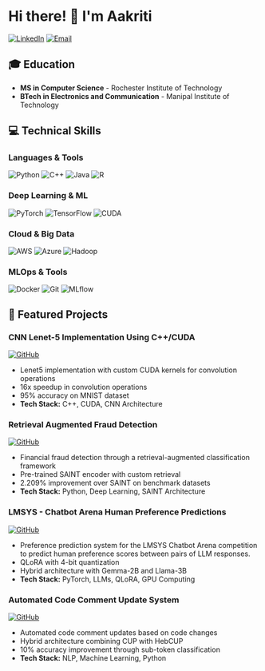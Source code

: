 # Hi there! 👋 I'm Aakriti

[![LinkedIn](https://img.shields.io/badge/LinkedIn-0077B5?style=for-the-badge&logo=linkedin&logoColor=white)](https://www.linkedin.com/in/aakriti-572257b6/)
[![Email](https://img.shields.io/badge/Email-D14836?style=for-the-badge&logo=gmail&logoColor=white)](mailto:al1745@g.rit.edu)

## 🎓 Education
- **MS in Computer Science** - Rochester Institute of Technology
- **BTech in Electronics and Communication** - Manipal Institute of Technology

## 💻 Technical Skills

### Languages & Tools
![Python](https://img.shields.io/badge/Python-3776AB?style=for-the-badge&logo=python&logoColor=white)
![C++](https://img.shields.io/badge/C++-00599C?style=for-the-badge&logo=c%2B%2B&logoColor=white)
![Java](https://img.shields.io/badge/Java-ED8B00?style=for-the-badge&logo=openjdk&logoColor=white)
![R](https://img.shields.io/badge/R-276DC3?style=for-the-badge&logo=r&logoColor=white)

### Deep Learning & ML
![PyTorch](https://img.shields.io/badge/PyTorch-EE4C2C?style=for-the-badge&logo=pytorch&logoColor=white)
![TensorFlow](https://img.shields.io/badge/TensorFlow-FF6F00?style=for-the-badge&logo=tensorflow&logoColor=white)
![CUDA](https://img.shields.io/badge/CUDA-76B900?style=for-the-badge&logo=nvidia&logoColor=white)

### Cloud & Big Data
![AWS](https://img.shields.io/badge/AWS-232F3E?style=for-the-badge&logo=amazon-aws&logoColor=white)
![Azure](https://img.shields.io/badge/Azure-0089D6?style=for-the-badge&logo=microsoft-azure&logoColor=white)
![Hadoop](https://img.shields.io/badge/Hadoop-66CCFF?style=for-the-badge&logo=apache&logoColor=black)

### MLOps & Tools
![Docker](https://img.shields.io/badge/Docker-2496ED?style=for-the-badge&logo=docker&logoColor=white)
![Git](https://img.shields.io/badge/Git-F05032?style=for-the-badge&logo=git&logoColor=white)
![MLflow](https://img.shields.io/badge/MLflow-0194E2?style=for-the-badge&logo=mlflow&logoColor=white)

## 🚀 Featured Projects

### CNN Lenet-5 Implementation Using C++/CUDA
[![GitHub](https://img.shields.io/badge/GitHub-View_Project-100000?style=for-the-badge&logo=github&logoColor=white)](https://github.com/aakritipp/Lenet5)
- Lenet5 implementation with custom CUDA kernels for convolution operations
- 16x speedup in convolution operations
- 95% accuracy on MNIST dataset
- **Tech Stack:** C++, CUDA, CNN Architecture

### Retrieval Augmented Fraud Detection
[![GitHub](https://img.shields.io/badge/GitHub-View_Project-100000?style=for-the-badge&logo=github&logoColor=white)](https://github.com/aakritipp/Retrieval-Augmented-Fraud-Detection)
- Financial fraud detection through a retrieval-augmented classification framework
- Pre-trained SAINT encoder with custom retrieval
- 2.209% improvement over SAINT on benchmark datasets
- **Tech Stack:** Python, Deep Learning, SAINT Architecture

### LMSYS - Chatbot Arena Human Preference Predictions
[![GitHub](https://img.shields.io/badge/GitHub-View_Project-100000?style=for-the-badge&logo=github&logoColor=white)](https://github.com/aakritipp/LMSYS---Chatbot-Arena-Human-Preference-Predictions)
- Preference prediction system for the LMSYS Chatbot Arena competition to predict human preference scores between pairs of LLM responses.
- QLoRA with 4-bit quantization
- Hybrid architecture with Gemma-2B and Llama-3B
- **Tech Stack:** PyTorch, LLMs, QLoRA, GPU Computing

### Automated Code Comment Update System
[![GitHub](https://img.shields.io/badge/GitHub-View_Project-100000?style=for-the-badge&logo=github&logoColor=white)](https://github.com/aakritipp/CUP-HebCUP-combined-Approach)
- Automated code comment updates based on code changes
- Hybrid architecture combining CUP with HebCUP
- 10% accuracy improvement through sub-token classification
- **Tech Stack:** NLP, Machine Learning, Python


